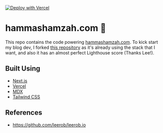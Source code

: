 [![Deploy with Vercel](https://vercel.com/button)](https://vercel.com/new/git/external?repository-url=https%3A%2F%2Fgithub.com%2Fhammashamzah%2Fhammashamzah.com)

# hammashamzah.com 👋

This repo contains the code powering [hammashamzah.com](https://hammashamzah.com). To kick start my blog dev, I forked [this repository](https://github.com/leerob/leerob.io) as it's already using the stack that I want, and also it has an almost perfect Lighthouse score (Thanks Lee!).
## Built Using

- [Next.js](https://nextjs.org/)
- [Vercel](https://vercel.com)
- [MDX](https://github.com/mdx-js/mdx)
- [Tailwind CSS](https://tailwindcss.com/)

## References
- https://github.com/leerob/leerob.io

